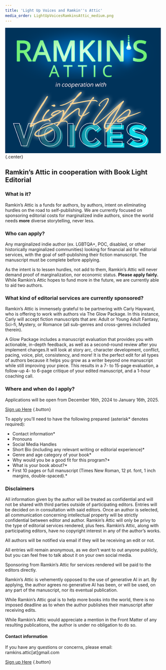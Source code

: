 ```yaml
---
title: 'Light Up Voices and Ramkin''s Attic'
media_order: LightUpVoicesRamkinsAttic_medium.png
---
```


![Light Up Voices and Ramkin's Attic](LightUpVoicesRamkinsAttic_medium.png "Light Up Voices and Ramkin's Attic"){.center}
## Ramkin’s Attic in cooperation with Book Light Editorial

### What is it?

Ramkin’s Attic is a funds for authors, by authors, intent on eliminating hurdles on the road to self-publishing. We are currently focused on sponsoring editorial costs for marginalized indie authors, since the world needs **more** diverse storytelling, never less.

### Who can apply?

Any marginalized indie author (ex. LGBTQA+, POC, disabled, or other historically marginalized communities) looking for financial aid for editorial services, with the goal of self-publishing their fiction manuscript. The manuscript must be complete before applying.

As the intent is to lessen hurdles, not add to them, Ramkin’s Attic will never demand proof of marginalization, nor economic status. **Please apply fairly.** While Ramkin’s Attic hopes to fund more in the future, we are currently able to aid two authors.
 
### What kind of editorial services are currently sponsored?

Ramkin’s Attic is immensely grateful to be partnering with Carly Hayward, who is offering to work with authors via The Glow Package. In this instance, Carly will accept fiction manuscripts that are: Adult or Young Adult Fantasy, Sci-fi, Mystery, or Romance (all sub-genres and cross-genres included therein).

A Glow Package includes a manuscript evaluation that provides you with actionable, in-depth feedback, as well as a second-round review after you implement changes.It will look at story arc, character development, conflict, pacing, voice, plot, consistency, and more! It is the perfect edit for all types of authors because it helps you grow as a writer beyond one manuscript while still improving your piece. This results in a 7- to 15-page evaluation, a follow-up 4- to 6-page critique of your edited manuscript, and a 1-hour coaching call.

### Where and when do I apply?

Applications will be open from December 16th, 2024 to January 16th, 2025.

[Sign up Here](https://forms.gle/sCW8qqbc4hjDLxNUA?target=_blank) {.button}
 
To apply you’ll need to have the following prepared (asterisk* denotes required):
* Contact information*
* Pronouns
* Social Media Handles
* Short Bio (including any relevant writing or editorial experience)*
* Genre and age category of your book*
* Why would you be a good fit for this program?*
* What is your book about?*
* First 10 pages or full manuscript (Times New Roman, 12 pt. font, 1 inch margins, double-spaced).*

### Disclaimers

All information given by the author will be treated as confidential and will not be shared with third parties outside of participating editors. Entries will be decided on in consultation with said editors. Once an author is selected, all communication concerning intellectual property will be strictly confidential between editor and author. Ramkin’s Attic will only be privy to the type of editorial services rendered, plus fees. Ramkin’s Attic, along with participating editors, have no copyright interest in any of the author’s works.

All authors will be notified via email if they will be receiving an edit or not. 

All entries will remain anonymous, as we don’t want to out anyone publicly, but you can feel free to talk about it on your own social media.

Sponsoring from Ramkin’s Attic for services rendered will be paid to the editors directly.

Ramkin’s Attic is vehemently opposed to the use of generative AI in art. By applying, the author agrees no generative AI has been, or will be used, on any part of the manuscript, nor its eventual publication.

While Ramkin’s Attic goal is to help more books into the world, there is no imposed deadline as to when the author publishes their manuscript after receiving edits.

While Ramkin’s Attic would appreciate a mention in the Front Matter of any resulting publications, the author is under no obligation to do so.

#### Contact information
If you have any questions or concerns, please email: ramkins.attic[at]gmail.com

[Sign up Here](https://forms.gle/sCW8qqbc4hjDLxNUA?target=_blank) {.button}